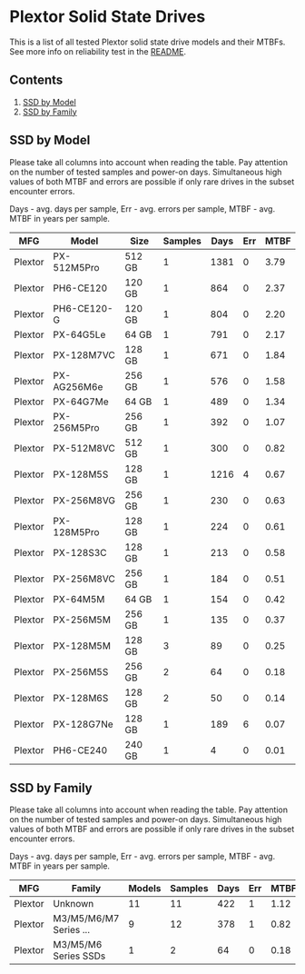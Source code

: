 Plextor Solid State Drives
==========================

This is a list of all tested Plextor solid state drive models and their MTBFs. See
more info on reliability test in the [README](https://github.com/bsdhw/SMART).

Contents
--------

1. [ SSD by Model  ](#ssd-by-model)
2. [ SSD by Family ](#ssd-by-family)

SSD by Model
------------

Please take all columns into account when reading the table. Pay attention on the
number of tested samples and power-on days. Simultaneous high values of both MTBF
and errors are possible if only rare drives in the subset encounter errors.

Days - avg. days per sample,
Err  - avg. errors per sample,
MTBF - avg. MTBF in years per sample.

| MFG       | Model              | Size   | Samples | Days  | Err   | MTBF |
|-----------|--------------------|--------|---------|-------|-------|------|
| Plextor   | PX-512M5Pro        | 512 GB | 1       | 1381  | 0     | 3.79   |
| Plextor   | PH6-CE120          | 120 GB | 1       | 864   | 0     | 2.37   |
| Plextor   | PH6-CE120-G        | 120 GB | 1       | 804   | 0     | 2.20   |
| Plextor   | PX-64G5Le          | 64 GB  | 1       | 791   | 0     | 2.17   |
| Plextor   | PX-128M7VC         | 128 GB | 1       | 671   | 0     | 1.84   |
| Plextor   | PX-AG256M6e        | 256 GB | 1       | 576   | 0     | 1.58   |
| Plextor   | PX-64G7Me          | 64 GB  | 1       | 489   | 0     | 1.34   |
| Plextor   | PX-256M5Pro        | 256 GB | 1       | 392   | 0     | 1.07   |
| Plextor   | PX-512M8VC         | 512 GB | 1       | 300   | 0     | 0.82   |
| Plextor   | PX-128M5S          | 128 GB | 1       | 1216  | 4     | 0.67   |
| Plextor   | PX-256M8VG         | 256 GB | 1       | 230   | 0     | 0.63   |
| Plextor   | PX-128M5Pro        | 128 GB | 1       | 224   | 0     | 0.61   |
| Plextor   | PX-128S3C          | 128 GB | 1       | 213   | 0     | 0.58   |
| Plextor   | PX-256M8VC         | 256 GB | 1       | 184   | 0     | 0.51   |
| Plextor   | PX-64M5M           | 64 GB  | 1       | 154   | 0     | 0.42   |
| Plextor   | PX-256M5M          | 256 GB | 1       | 135   | 0     | 0.37   |
| Plextor   | PX-128M5M          | 128 GB | 3       | 89    | 0     | 0.25   |
| Plextor   | PX-256M5S          | 256 GB | 2       | 64    | 0     | 0.18   |
| Plextor   | PX-128M6S          | 128 GB | 2       | 50    | 0     | 0.14   |
| Plextor   | PX-128G7Ne         | 128 GB | 1       | 189   | 6     | 0.07   |
| Plextor   | PH6-CE240          | 240 GB | 1       | 4     | 0     | 0.01   |

SSD by Family
-------------

Please take all columns into account when reading the table. Pay attention on the
number of tested samples and power-on days. Simultaneous high values of both MTBF
and errors are possible if only rare drives in the subset encounter errors.

Days - avg. days per sample,
Err  - avg. errors per sample,
MTBF - avg. MTBF in years per sample.

| MFG       | Family                 | Models | Samples | Days  | Err   | MTBF |
|-----------|------------------------|--------|---------|-------|-------|------|
| Plextor   | Unknown                | 11     | 11      | 422   | 1     | 1.12   |
| Plextor   | M3/M5/M6/M7 Series ... | 9      | 12      | 378   | 1     | 0.82   |
| Plextor   | M3/M5/M6 Series SSDs   | 1      | 2       | 64    | 0     | 0.18   |
